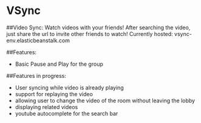 # VSync
##Video Sync:
Watch videos with your friends! After searching the video, just share the url to invite other friends to watch!
Currently hosted: vsync-env.elasticbeanstalk.com

##Features:
 - Basic Pause and Play for the group

##Features in progress:
 - User syncing while video is already playing
 - support for replaying the video
 - allowing user to change the video of the room without leaving the lobby
 - displaying related videos
 - youtube autocomplete for the search bar
